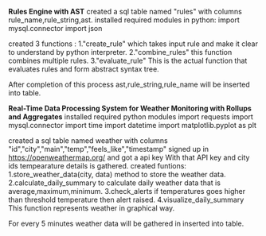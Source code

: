 **Rules Engine with AST**
created a sql table named "rules" with columns rule_name,rule_string,ast.
installed required modules in python:
import mysql.connector
import json

created 3 functions :
1."create_rule" which takes input rule and make it clear to understand by python interpreter.
2."combine_rules" this function combines multiple rules.
3."evaluate_rule" This is the actual function that evaluates rules and form abstract syntax tree.

After completion of this process ast,rule_string,rule_name will be inserted into table.

**Real-Time Data Processing System for Weather Monitoring with Rollups and Aggregates**
installed required python modules
import requests
import mysql.connector
import time
import datetime
import matplotlib.pyplot as plt

created a sql table named weather with columns "id","city","main","temp","feels_like","timestamp"
signed up in https://openweathermap.org/ and got a api key
With that API key and city ids tempearature details is gathered.
created funtions:
1.store_weather_data(city, data) method to store the weather data.
2.calculate_daily_summary to calculate daily weather data that is average,maximum,minimum.
3.check_alerts if temperatures goes higher than threshold temperature then alert raised.
4.visualize_daily_summary This function represents weather in graphical way.

For every 5 minutes weather data will be gathered in inserted into table.
